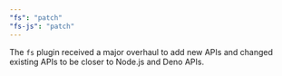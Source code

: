```yaml
---
"fs": "patch"
"fs-js": "patch"
---
```


The `fs` plugin received a major overhaul to add new APIs and changed existing APIs to be closer to Node.js and Deno APIs.
